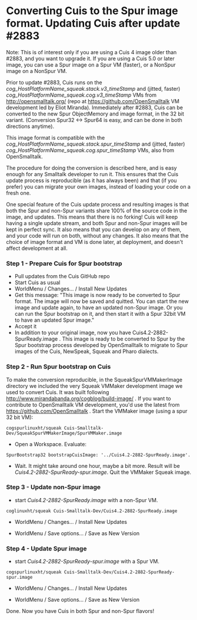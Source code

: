 Converting Cuis to the Spur image format. Updating Cuis after update #2883
================================================

Note: This is of interest only if you are using a Cuis 4 image older than #2883, and you want to upgrade it. If you are using a Cuis 5.0 or later image, you can use a Spur image on a Spur VM (faster), or a NonSpur image on a NonSpur VM.

Prior to update #2883, Cuis runs on the *cog_HostPlatformName_squeak.stack.v3_timeStamp* and (jitted, faster) *cog_HostPlatformName_squeak.cog.v3_timeStamp* VMs from http://opensmalltalk.org/ (repo at https://github.com/OpenSmalltalk VM development led by Eliot Miranda). Immediately after #2883, Cuis can be converted to the new Spur ObjectMemory and image format, in the 32 bit variant. (Conversion Spur32 <-> Spur64 is easy, and can be done in both directions anytime).

This image format is compatible with the *cog_HostPlatformName_squeak.stack.spur_timeStamp* and (jitted, faster) *cog_HostPlatformName_squeak.cog.spur_timeStamp* VMs, also from OpenSmalltalk.

The procedure for doing the conversion is described here, and is easy enough for any Smalltalk developer to run it. This ensures that the Cuis update process is reproducible (as it has always been) and that (if you prefer) you can migrate your own images, instead of loading your code on a fresh one.

One special feature of the Cuis update process and resulting images is that both the Spur and non-Spur variants share 100% of the source code in the image, and updates. This means that there is no forking! Cuis will keep having a single update stream, and both Spur and non-Spur images will be kept in perfect sync. It also means that you can develop on any of them, and your code will run on both, without any changes. It also means that the choice of image format and VM is done later, at deployment, and doesn't affect development at all.

### Step 1 - Prepare Cuis for Spur bootstrap ###

- Pull updates from the Cuis GitHub repo
- Start Cuis as usual
- WorldMenu / Changes... / Install New Updates
- Get this message:
"This image is now ready to be converted to Spur format.
The image will now be saved and quitted.
You can start the new image and update again, to have an updated non-Spur image.
Or you can run the Spur bootstrap on it, and then start it with a Spur 32bit VM to have an updated Spur image."
- Accept it
- In addition to your original image, now you have Cuis4.2-2882-SpurReady.image . This image is ready to be converted to Spur by the Spur bootstrap process developed by OpenSmalltalk to migrate to Spur images of the Cuis, NewSpeak, Squeak and Pharo dialects. 

### Step 2 - Run Spur bootstrap on Cuis ###

To make the conversion reproducible, in the SqueakSpurVMMakerImage directory we included the very Squeak VMMaker development image we used to convert Cuis. It was built following http://www.mirandabanda.org/cogblog/build-image/ . If you want to contribute to OpenSmalltalk VM development, you'd use the latest from https://github.com/OpenSmalltalk . Start the VMMaker image (using a spur 32 bit VM):
```
cogspurlinuxht/squeak Cuis-Smalltalk-Dev/SqueakSpurVMMakerImage/SpurVMMaker.image
```

- Open a Workspace. Evaluate:
```
SpurBootstrap32 bootstrapCuisImage: '../Cuis4.2-2882-SpurReady.image'.
```

- Wait. It might take around one hour, maybe a bit more. Result will be *Cuis4.2-2882-SpurReady-spur.image*. Quit the VMMaker Squeak image.

### Step 3 - Update non-Spur image ###

- start *Cuis4.2-2882-SpurReady.image* with a non-Spur VM.
```
coglinuxht/squeak Cuis-Smalltalk-Dev/Cuis4.2-2882-SpurReady.image
```

- WorldMenu / Changes... / Install New Updates

- WorldMenu / Save options... / Save as New Version

### Step 4 - Update Spur image ###

- start *Cuis4.2-2882-SpurReady-spur.image* with a Spur VM.
```
cogspurlinuxht/squeak Cuis-Smalltalk-Dev/Cuis4.2-2882-SpurReady-spur.image
```

- WorldMenu / Changes... / Install New Updates

- WorldMenu / Save options... / Save as New Version

Done. Now you have Cuis in both Spur and non-Spur flavors!
